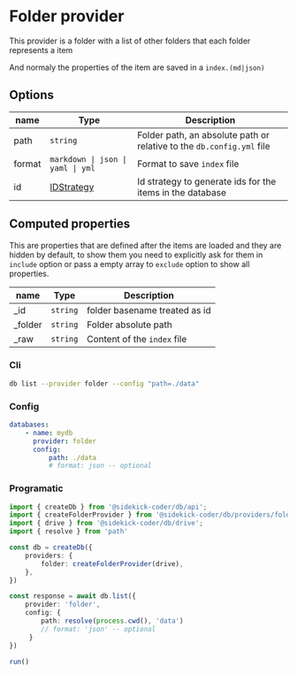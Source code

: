 # Folder provider

This provider is a folder with a list of other folders that each folder represents a item

And normaly the properties of the item are saved in a `index.(md|json)`

## Options

| name | Type | Description |
| --- | --- | --- |
| path | `string` | Folder path, an absolute path or relative to the `db.config.yml` file
| format | `markdown \| json \| yaml \| yml` | Format to save `index` file
| id | [IDStrategy](../id-strategy.md) | Id strategy to generate ids for the items in the database

## Computed properties

This are properties that are defined after the items are loaded and they are hidden by default, to show them you need to explicitly ask for them in `include` option or pass a empty array to `exclude` option to show all properties.

| name | Type | Description |
| --- | --- | --- |
| _id | `string` | folder basename treated as id
| _folder | `string` | Folder absolute path
| _raw | `string` | Content of the `index` file

### Cli

```bash
db list --provider folder --config "path=./data"
```

### Config

```yaml
databases:
    - name: mydb 
      provider: folder 
      config:
          path: ./data 
          # format: json -- optional
```

### Programatic

```ts
import { createDb } from '@sidekick-coder/db/api';
import { createFolderProvider } from '@sidekick-coder/db/providers/folder';
import { drive } from '@sidekick-coder/db/drive';
import { resolve } from 'path'

const db = createDb({
    providers: {
        folder: createFolderProvider(drive),
    },
})

const response = await db.list({
    provider: 'folder',
    config: {
        path: resolve(process.cwd(), 'data')
        // format: 'json' -- optional
     }
})

run()

```
